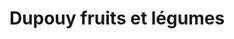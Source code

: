 ---
title: "Dupouy fruits et légumes"
url: /esquieze-sere/dupouy-fruits-et-legumes/
shop: Gemüse & Obst
---